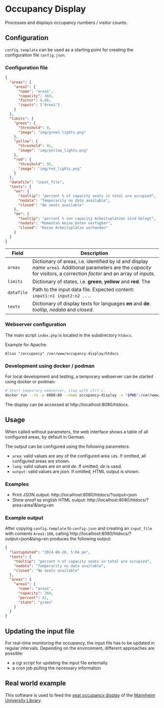 # Occupancy Display

Processes and displays occupancy numbers / visitor counts.

## Configuration

`config.template` can be used as a starting point for creating the
configuration file `config.json`.

### Configuration file


```json
{
  "areas": {
    "area1": {
      "name": "area1",
      "capacity": 360,
      "factor": 0.68,
      "inputs": ["Area1"]
    }
  },
  "limits": {
    "green": {
      "threshold": 0,
      "image": "img/green_lights.png"
    },
    "yellow": {
      "threshold": 91,
      "image": "img/yellow_lights.png"
    },
    "red": {
      "threshold": 96,
      "image": "img/red_lights.png"
    }
  },
  "datafile": "input_file",
  "texts": {
    "en": {
      "tooltip": "percent % of capacity seats in total are occupied",
      "nodata": "Temporarily no data available",
      "closed": "No seats available"
    },
    "de": {
      "tooltip": "percent % von capacity Arbeitsplätzen sind belegt",
      "nodata": "Momentan keine Daten verfügbar",
      "closed": "Keine Arbeitsplätze vorhanden"
    }
  }
}
```

| Field | Description |
| ------| ----------- |
| `areas` | Dictionary of areas, i.e. identified by id and display *name* `area1`. Additional parameters are the *capacity* for visitors, a correction *factor* and an array of *inputs*. |
| `limits` | Dictionary of states, i.e. **green**, **yellow** and **red**. The |
| `datafile` | Path to the input data file. Expected content: `input1:n1 input2:n2 ...`. |
| `texts` | Dictionary of display texts for languages **en** and **de**. *tooltip*, *nodata* and *closed*. |

### Webserver configuration

The main script `index.php` is located in the subdirectory `htdocs`.

Example for Apache:

```
Alias "/occupancy" /var/www/occupancy-display/htdocs
```

### Development using docker / podman

For local development and testing, a temporary webserver can be
started using docker or podman:

```sh
# Start temporary webserver, stop with ctrl-c.
docker run --rm -p 8080:80 --name occupancy-display -v "$PWD":/var/www/html php:8.2-apache
```

The display can be accessed at http://localhost:8080/htdocs.

## Usage

When called without parameters, the web interface shows a table of all
configured areas, by default in German.

The output can be configured using the following parameters:

* `area`: valid values are any of the configured area `id`s. If
  omitted, all configured areas are shown.
* `lang`: valid values are *en* and *de*. If omitted, *de* is used.
* `output`: valid values are *json*. If omitted, HTML output is shown.

### Examples

* Print JSON output: http://localhost:8080/htdocs/?output=json
* Show *area1* as english HTML output:
  http://localhost:8080/htdocs/?area=area1&lang=en

### Example output

After copying `config.template` to `config.json` and creating an
`input_file` with contents `Area1:100`, calling
http://localhost:8080/htdocs/?output=json&lang=en produces the
following output:

```json
{
  "lastupdated": "2024-08-20, 5:04 pm",
  "texts": {
    "tooltip": "percent % of capacity seats in total are occupied",
    "nodata": "Temporarily no data available",
    "closed": "No seats available"
  },
  "areas": {
    "area1": {
      "name": "area1",
      "capacity": 360,
      "percent": 41,
      "state": "green"
    }
  }
}
```

## Updating the input file

For real-time monitoring the occupancy, the input file has to be
updated in regular intervals. Depending on the environment, different
approaches are possible:

* a cgi script for updating the input file externally
* a cron job pulling the necessary information

## Real world example

This software is used to feed the [seat occupancy display](https://www.bib.uni-mannheim.de/en/locations/available-seats/) of the [Mannheim University Library](https://www.bib.uni-mannheim.de/en).
